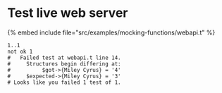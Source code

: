 # Test live web server

{% embed include file="src/examples/mocking-functions/webapi.t" %}

```
1..1
not ok 1
#   Failed test at webapi.t line 14.
#     Structures begin differing at:
#          $got->{Miley Cyrus} = '4'
#     $expected->{Miley Cyrus} = '3'
# Looks like you failed 1 test of 1.
```


